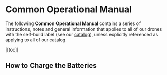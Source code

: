 # Common Operational Manual

The following **Common Operational Manual** contains a series of instructions, notes and general information that applies to all of our drones with the self-build label (see our [catalog](https://drones.eolab.de/#catalog)), unless explicitly referenced as applying to all of our catalog.

[[toc]]


## How to Charge the Batteries

